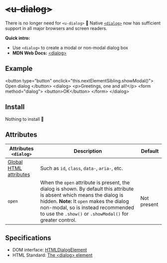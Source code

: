 # <del>&lt;u-dialog&gt;</del> <mark data-badge="html"></mark>
There is no longer need for `<u-dialog>` :tada:
Native [`<dialog>`](https://developer.mozilla.org/en-US/docs/Web/HTML/Element/dialog) now has sufficient support
in all major browsers and screen readers.

**Quick intro:**
- Use `<dialog>` to create a modal or non-modal dialog box
- **MDN Web Docs:** [&lt;dialog&gt;](https://developer.mozilla.org/en-US/docs/Web/HTML/Element/dialog)

## Example
<Sandbox>
&lt;button type=&quot;button&quot; onclick=&quot;this.nextElementSibling.showModal()&quot;&gt;
  Open dialog
&lt;/button&gt;
&lt;dialog&gt;
  &lt;p&gt;Greetings, one and all!&lt;/p&gt;
  &lt;form method=&quot;dialog&quot;&gt;
    &lt;button&gt;OK&lt;/button&gt;
  &lt;/form&gt;
&lt;/dialog&gt;
</Sandbox>

## Install <mark data-badge="0 KB"></mark>

Nothing to install :tada:

## Attributes

| Attributes `<dialog>` | Description |  Default |
| - | - | - |
| [Global HTML attributes](https://developer.mozilla.org/en-US/docs/Web/HTML/Global_attributes) | Such as `id`, `class`, `data-`, `aria-`, etc. ||
| `open` | When the `open` attribute is present, the dialog is shown. By default this attribute is absent which means the dialog is hidden. **Note:** It `open` makes the dialog non-modal, so is instead recommended to use the `.show()` or `.showModal()` for greater control. | Not present |

## Specifications

- DOM interface: [HTMLDialogElement](https://developer.mozilla.org/en-US/docs/Web/API/HTMLDialogElement)
- HTML Standard: [The &lt;dialog&gt; element](https://html.spec.whatwg.org/multipage/interactive-elements.html#the-dialog-element)